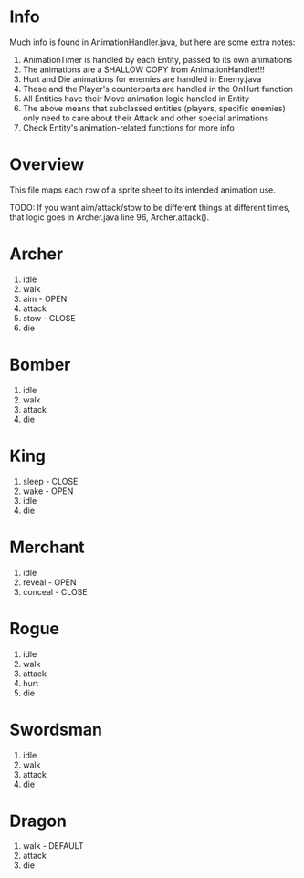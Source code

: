 # Info
Much info is found in AnimationHandler.java, but here are some extra notes:
1. AnimationTimer is handled by each Entity, passed to its own animations
2. The animations are a SHALLOW COPY from AnimationHandler!!!
2. Hurt and Die animations for enemies are handled in Enemy.java
2. These and the Player's counterparts are handled in the OnHurt function
3. All Entities have their Move animation logic handled in Entity
4. The above means that subclassed entities (players, specific enemies)
   only need to care about their Attack and other special animations
5. Check Entity's animation-related functions for more info

# Overview
This file maps each row of a sprite sheet to its intended animation use.

TODO: If you want aim/attack/stow to be different things at different times, 
that logic goes in Archer.java line 96, Archer.attack().

# Archer
1. idle
2. walk
3. aim - OPEN
4. attack
5. stow - CLOSE
6. die

# Bomber
1. idle
2. walk
3. attack
4. die

# King
1. sleep - CLOSE
2. wake - OPEN
3. idle
4. die

# Merchant
1. idle
2. reveal - OPEN
3. conceal - CLOSE

# Rogue
1. idle
2. walk
3. attack
4. hurt
5. die

# Swordsman
1. idle
2. walk
3. attack
4. die

# Dragon
1. walk - DEFAULT
2. attack
3. die
